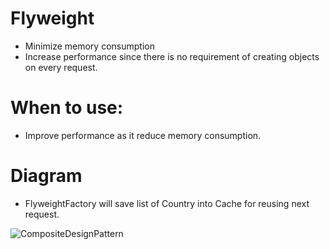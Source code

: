 # Flyweight
- Minimize memory consumption
- Increase performance since there is no requirement of creating objects on every request.

# When to use: 
- Improve performance as it reduce memory consumption.

# Diagram
- FlyweightFactory will save list of Country into Cache for reusing next request.

![CompositeDesignPattern](https://github.com/nghianguyendev/design-pattern/blob/master/Flyweight/Fleyweight.png?raw=true)
